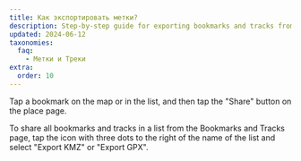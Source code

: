 ```yaml
---
title: Как экспортировать метки?
description: Step-by-step guide for exporting bookmarks and tracks from Organic Maps to other applications and sharing with  contacts
updated: 2024-06-12
taxonomies:
  faq:
    - Метки и Треки
extra:
  order: 10
---
```


Tap a bookmark on the map or in the list, and then tap the "Share" button on the place page.

To share all bookmarks and tracks in a list from the Bookmarks and Tracks page, tap the icon with three dots to the right of the name of the list and select "Export KMZ" or "Export GPX".

